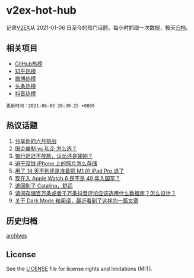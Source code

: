 # v2ex-hot-hub

 记录[V2EX](https://www.v2ex.com/)从 2021-01-06 日至今的热门话题。每小时抓取一次数据，按天[归档](archives)。
 
 ## 相关项目

- [GitHub热榜](https://github.com/lonnyzhang423/github-hot-hub)
- [知乎热榜](https://github.com/lonnyzhang423/zhihu-hot-hub)
- [微博热榜](https://github.com/lonnyzhang423/weibo-hot-hub)
- [头条热榜](https://github.com/lonnyzhang423/toutiao-hot-hub)
- [抖音热榜](https://github.com/lonnyzhang423/douyin-hot-hub)


 `更新时间：2021-06-03 20:30:25 +0800`

## 热议话题

1. [分享你的六月挑战](https://www.v2ex.com/t/781018)
1. [国企编制 vs 私企 怎么选？](https://www.v2ex.com/t/781021)
1. [银行迟迟不放款，认怂还是硬刚？](https://www.v2ex.com/t/781045)
1. [迫于没钱 iPhone 上的照片怎么存储](https://www.v2ex.com/t/781028)
1. [用了 14 天不到还是准备把 M1 的 iPad Pro 退了](https://www.v2ex.com/t/780987)
1. [现在入 Apple Watch 6 是不是 49 年入国军？](https://www.v2ex.com/t/781008)
1. [退回到了 Catalina，舒适](https://www.v2ex.com/t/781129)
1. [请问存储百万条或者千万条抖音评论应该选用什么数据库？怎么设计？](https://www.v2ex.com/t/781032)
1. [关于 Dark Mode 和阅读，最近看到了这样的一篇文章](https://www.v2ex.com/t/781158)

## 历史归档

[archives](archives)

## License

See the [LICENSE](LICENSE) file for license rights and limitations (MIT).
